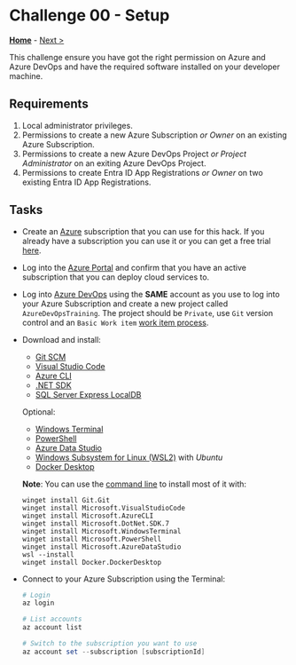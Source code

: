 # Challenge 00 - Setup

**[Home](../README.md)** - [Next >](./Challenge-01.md)

This challenge ensure you have got the right permission on Azure and Azure DevOps and have the required software installed on your developer machine.

## Requirements

1. Local administrator privileges.
1. Permissions to create a new Azure Subscription *or* *Owner* on an existing Azure Subscription.
1. Permissions to create a new Azure DevOps Project *or* *Project Administrator* on an exiting Azure DevOps Project.
1. Permissions to create Entra ID App Registrations *or* *Owner* on two existing Entra ID App Registrations.

## Tasks

- Create an [Azure](https://azure.microsoft.com/) subscription that you can use for this hack. If you already have a subscription you can use it or you can get a free trial [here](https://azure.microsoft.com/free/).
- Log into the [Azure Portal](https://portal.azure.com/) and confirm that you have an active subscription that you can deploy cloud services to.
- Log into [Azure DevOps](https://dev.azure.com/) using the **SAME** account as you use to log into your Azure Subscription and create a new project called `AzureDevOpsTraining`. The project should be `Private`, use `Git` version control and an `Basic Work item` [work item process](https://learn.microsoft.com/en-us/azure/devops/boards/work-items/guidance/choose-process).
- Download and install:

   - [Git SCM](https://git-scm.com/download)
   - [Visual Studio Code](https://code.visualstudio.com)
   - [Azure CLI](https://learn.microsoft.com/en-us/cli/azure/)
   - [.NET SDK](https://www.dot.net/)
   - [SQL Server Express LocalDB](https://learn.microsoft.com/en-us/sql/database-engine/configure-windows/sql-server-express-localdb)

   Optional:

   - [Windows Terminal](https://learn.microsoft.com/en-us/windows/terminal)
   - [PowerShell](https://learn.microsoft.com/en-us/powershell)
   - [Azure Data Studio](https://azure.microsoft.com/en-us/products/data-studio/)
   - [Windows Subsystem for Linux (WSL2)](https://learn.microsoft.com/en-us/windows/wsl/) with *Ubuntu*
   - [Docker Desktop](https://docs.docker.com/desktop/install/windows-install/)

  **Note**: You can use the [command line](https://learn.microsoft.com/en-us/windows/package-manager/winget/) to install most of it with:

  ```pwsh
  winget install Git.Git
  winget install Microsoft.VisualStudioCode
  winget install Microsoft.AzureCLI
  winget install Microsoft.DotNet.SDK.7
  winget install Microsoft.WindowsTerminal
  winget install Microsoft.PowerShell
  winget install Microsoft.AzureDataStudio
  wsl --install
  winget install Docker.DockerDesktop
  ```

- Connect to your Azure Subscription using the Terminal:

   ```powershell
   # Login
   az login

   # List accounts
   az account list

   # Switch to the subscription you want to use
   az account set --subscription [subscriptionId]
   ```